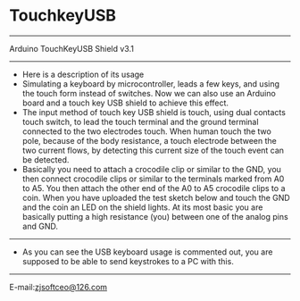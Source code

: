 # TouchkeyUSB
*******
Arduino TouchKeyUSB Shield v3.1
********
- Here is a description of its usage
- Simulating a keyboard by microcontroller, leads a few keys, and using the touch form instead of switches. Now we can also use an Arduino board and a touch key USB shield to achieve this effect.
- The input method of touch key USB shield is touch, using dual contacts touch switch, to lead the touch terminal and the ground terminal connected to the two electrodes touch. When human touch the two pole, because of the body resistance, a touch electrode between the two current flows, by detecting this current size of the touch event can be detected.
- Basically you need to attach a crocodile clip or similar to the GND, you then connect  crocodile clips or similar to the terminals marked from A0 to A5. You then attach the other end of the A0 to A5 crocodile clips to a coin. When you have uploaded the test sketch below and touch the GND and the coin an LED on the shield lights. At its most basic you are basically putting a high resistance (you) between one of the analog pins and GND.
******
- As you can see the USB keyboard usage is commented out, you are supposed to be able to send keystrokes to a PC with this.
******
E-mail:zjsoftceo@126.com
